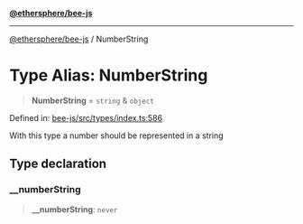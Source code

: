 [**@ethersphere/bee-js**](../Overview.md)

***

[@ethersphere/bee-js](../Overview.md) / NumberString

# Type Alias: NumberString

> **NumberString** = `string` & `object`

Defined in: [bee-js/src/types/index.ts:586](https://github.com/ethersphere/bee-js/blob/3abbe2b1b264d6b586511a56e93badb2236bd09d/src/types/index.ts#L586)

With this type a number should be represented in a string

## Type declaration

### \_\_numberString

> **\_\_numberString**: `never`
